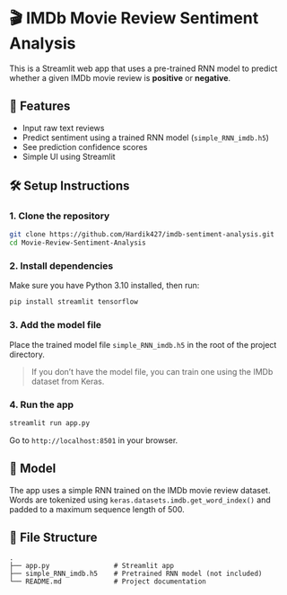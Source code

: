 
# 🎬 IMDb Movie Review Sentiment Analysis

This is a Streamlit web app that uses a pre-trained RNN model to predict whether a given IMDb movie review is **positive** or **negative**.

## 🚀 Features

- Input raw text reviews
- Predict sentiment using a trained RNN model (`simple_RNN_imdb.h5`)
- See prediction confidence scores
- Simple UI using Streamlit

## 🛠️ Setup Instructions

### 1. Clone the repository

```bash
git clone https://github.com/Hardik427/imdb-sentiment-analysis.git
cd Movie-Review-Sentiment-Analysis
```

### 2. Install dependencies

Make sure you have Python 3.10 installed, then run:

```bash
pip install streamlit tensorflow
```

### 3. Add the model file

Place the trained model file `simple_RNN_imdb.h5` in the root of the project directory.

> If you don’t have the model file, you can train one using the IMDb dataset from Keras.

### 4. Run the app

```bash
streamlit run app.py
```

Go to `http://localhost:8501` in your browser.

## 🧠 Model

The app uses a simple RNN trained on the IMDb movie review dataset. Words are tokenized using `keras.datasets.imdb.get_word_index()` and padded to a maximum sequence length of 500.

## 📂 File Structure

```
.
├── app.py                # Streamlit app
├── simple_RNN_imdb.h5    # Pretrained RNN model (not included)
└── README.md             # Project documentation
```



